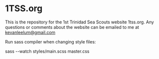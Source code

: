 # 1TSS.org

This is the repository for the 1st Trinidad Sea Scouts website 1tss.org. Any questions or comments about the website can be emailed to me at kevanleelum@gmail.com

Run sass compiler when changing style files:

sass --watch styles/main.scss master.css